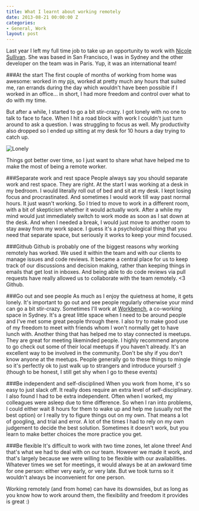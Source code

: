 ```yaml
---
title: What I learnt about working remotely
date: 2013-08-21 00:00:00 Z
categories:
- General, Work
layout: post
---
```


Last year I left my full time job to take up an opportunity to work with [Nicole Sullivan](http://stubbornella.org). She was based in San Francisco, I was in Sydney and the other developer on the team was in Paris. Yup, it was an international team!

###At the start
The first couple of months of working from home was awesome: worked in my pjs, worked at pretty much any hours that suited me, ran errands during the day which wouldn't have been possible if I worked in an office... in short, I had more freedom and control over what to do with my time. 

But after a while, I started to go a bit stir-crazy. I got lonely with no one to talk to face to face. When I hit a road block with work I couldn't just turn around to ask a question. I was struggling to focus as well. My productivity also dropped so I ended up sitting at my desk for 10 hours a day trying to catch up. 

![Lonely](http://www.reactiongifs.com/wp-content/uploads/2013/08/Being-alone-sucks.gif)

Things got better over time, so I just want to share what have helped me to make the most of being a remote worker.


###Separate work and rest space
People always say you should separate work and rest space. They are right. At the start I was working at a desk in my bedroom. I would literally roll out of bed and sit at my desk. I kept losing focus and procrastinated. And sometimes I would work till way past normal hours. It just wasn't working. So I tried to move to work in a different room, with a bit of skepticism whether it would actually work. After a while my mind would just immediately switch to work mode as soon as I sat down at the desk. And when I needed a break, I would just move to another room to stay away from my work space. I guess it's a psychological thing that you need that separate space, but seriously it works to keep your mind focused.

###Github
Github is probably one of the biggest reasons why working remotely has worked. We used it within the team and with our clients to manage issues and code reviews. It became a central place for us to keep track of our discussions and decision making, rather than keeping things in emails that get lost in inboxes. And being able to do code reviews via pull requests have really allowed us to collaborate with the team remotely. <3 Github.

###Go out and see people
As much as I enjoy the quietness at home, it gets lonely. It's important to go out and see people regularly otherwise your mind can go a bit stir-crazy. Sometimes I'll work at [Workbench](http://theworkben.ch/), a co-working space in Sydney. It's a great little space when I need to be around people and I've met some great people through there. I also try to make good use of my freedom to meet with friends whom I won't normally get to have lunch with. Another thing that has helped me to stay connected is meetups. They are great for meeting likeminded people. I highly recommend anyone to go check out some of their local meetups if you haven't already. It's an excellent way to be involved in the community. Don't be shy if you don't know anyone at the meetups. People generally go to these things to mingle so it's perfectly ok to just walk up to strangers and introduce yourself :) (though to be honest, I still get shy when I go to these events)

###Be independent and self-disciplined
When you work from home, it's so easy to just slack off. It really does require an extra level of self-disciplinary. I also found I had to be extra independent. Often when I worked, my colleagues were asleep due to time difference. So when I ran into problems, I could either wait 8 hours for them to wake up and help me (usually not the best option) or I really try to figure things out on my own. That means a lot of googling, and trial and error. A lot of the times I had to rely on my own judgement to decide the best solution. Sometimes it doesn't work, but you learn to make better choices the more practice you get.

###Be flexible
It's difficult to work with two time zones, let alone three! And that's what we had to deal with on our team. However we made it work, and that's largely because we were willing to be flexible with our availabilities. Whatever times we set for meetings, it would always be at an awkward time for one person: either very early, or very late. But we took turns so it wouldn't always be inconvenient for one person.

Working remotely (and from home) can have its downsides, but as long as you know how to work around them, the flexibility and freedom it provides is great :)